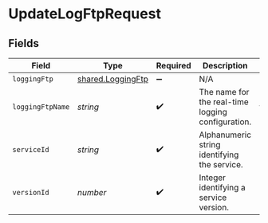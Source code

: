 # UpdateLogFtpRequest


## Fields

| Field                                                  | Type                                                   | Required                                               | Description                                            | Example                                                |
| ------------------------------------------------------ | ------------------------------------------------------ | ------------------------------------------------------ | ------------------------------------------------------ | ------------------------------------------------------ |
| `loggingFtp`                                           | [shared.LoggingFtp](../../models/shared/loggingftp.md) | :heavy_minus_sign:                                     | N/A                                                    |                                                        |
| `loggingFtpName`                                       | *string*                                               | :heavy_check_mark:                                     | The name for the real-time logging configuration.      | test-log-endpoint                                      |
| `serviceId`                                            | *string*                                               | :heavy_check_mark:                                     | Alphanumeric string identifying the service.           | SU1Z0isxPaozGVKXdv0eY                                  |
| `versionId`                                            | *number*                                               | :heavy_check_mark:                                     | Integer identifying a service version.                 | 1                                                      |